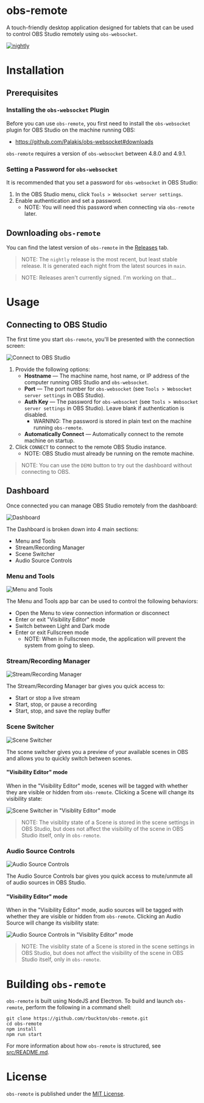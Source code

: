 # obs-remote

A touch-friendly desktop application designed for tablets that can be used to control OBS Studio remotely using `obs-websocket`.

[![nightly](https://github.com/rbuckton/obs-remote/actions/workflows/nightly.yml/badge.svg)](https://github.com/rbuckton/obs-remote/actions/workflows/nightly.yml)

# Installation

## Prerequisites

### Installing the `obs-websocket` Plugin

Before you can use `obs-remote`, you first need to install the `obs-websocket` plugin for OBS Studio on the machine running OBS:

- <https://github.com/Palakis/obs-websocket#downloads>

`obs-remote` requires a version of `obs-websocket` between 4.8.0 and 4.9.1. 

### Setting a Password for `obs-websocket`

It is recommended that you set a password for `obs-websocket` in OBS Studio:

1. In the OBS Studio menu, click `Tools > Websocket server settings`.
2. Enable authentication and set a password.
   - NOTE: You will need this password when connecting via `obs-remote` later.

## Downloading `obs-remote`

You can find the latest version of `obs-remote` in the [Releases](https://github.com/rbuckton/obs-remote/releases) tab.

> NOTE: The `nightly` release is the most recent, but least stable release. It is generated each night from the latest sources in `main`.

> NOTE: Releases aren't currently signed. I'm working on that...

# Usage

## Connecting to OBS Studio

The first time you start `obs-remote`, you'll be presented with the connection screen:

![Connect to OBS Studio](docs/connect.png)

1. Provide the following options:
   - **Hostname** &mdash; The machine name, host name, or IP address of the computer running OBS Studio and `obs-websocket`.
   - **Port** &mdash; The port number for `obs-websocket` (see `Tools > Websocket server settings` in OBS Studio).
   - **Auth Key** &mdash; The password for `obs-websocket` (see `Tools > Websocket server settings` in OBS Studio). Leave blank if authentication is disabled.
     - WARNING: The password is stored in plain text on the machine running `obs-remote`.
   - **Automatically Connect** &mdash; Automatically connect to the remote machine on startup.
2. Click `CONNECT` to connect to the remote OBS Studio instance.
   - NOTE: OBS Studio must already be running on the remote machine.

> NOTE: You can use the `DEMO` button to try out the dashboard without connecting to OBS.

## Dashboard

Once connected you can manage OBS Studio remotely from the dashboard:

![Dashboard](docs/dashboard.png)

The Dashboard is broken down into 4 main sections:

- Menu and Tools
- Stream/Recording Manager
- Scene Switcher
- Audio Source Controls

### Menu and Tools

![Menu and Tools](docs/menu-tools.png)

The Menu and Tools app bar can be used to control the following behaviors:

- Open the Menu to view connection information or disconnect
- Enter or exit "Visibility Editor" mode
- Switch between Light and Dark mode
- Enter or exit Fullscreen mode
  - NOTE: When in Fullscreen mode, the application will prevent the system from going to sleep.

### Stream/Recording Manager

![Stream/Recording Manager](docs/stream-recording-manager.png)

The Stream/Recording Manager bar gives you quick access to:

- Start or stop a live stream
- Start, stop, or pause a recording
- Start, stop, and save the replay buffer

### Scene Switcher

![Scene Switcher](docs/scene-switcher.png)

The scene switcher gives you a preview of your available scenes in OBS and allows you to quickly switch between scenes.

#### "Visibility Editor" mode

When in the "Visibility Editor" mode, scenes will be tagged with whether they are visible or hidden from `obs-remote`. Clicking a Scene will change its visibility state:

![Scene Switcher in "Visiblity Editor" mode](docs/scene-switcher-visibility-editor.png)

> NOTE: The visiblity state of a Scene is stored in the scene settings in OBS Studio, but does not affect the visibility of the scene in OBS Studio itself, only in `obs-remote`.

### Audio Source Controls

![Audio Source Controls](docs/audio-source-controls.png)

The Audio Source Controls bar gives you quick access to mute/unmute all of audio sources in OBS Studio.

#### "Visibility Editor" mode

When in the "Visibility Editor" mode, audio sources will be tagged with whether they are visible or hidden from `obs-remote`. Clicking an Audio Source will change its visibility state:

![Audio Source Controls in "Visiblity Editor" mode](docs/audio-source-controls-visibility-editor.png)

> NOTE: The visiblity state of a Scene is stored in the scene settings in OBS Studio, but does not affect the visibility of the scene in OBS Studio itself, only in `obs-remote`.

# Building `obs-remote`

`obs-remote` is built using NodeJS and Electron. To build and launch `obs-remote`, perform the following in a command shell:

```
git clone https://github.com/rbuckton/obs-remote.git
cd obs-remote
npm install
npm run start
```

For more information about how `obs-remote` is structured, see [src/README.md](src/README.md).

# License

`obs-remote` is published under the [MIT License](LICENSE).